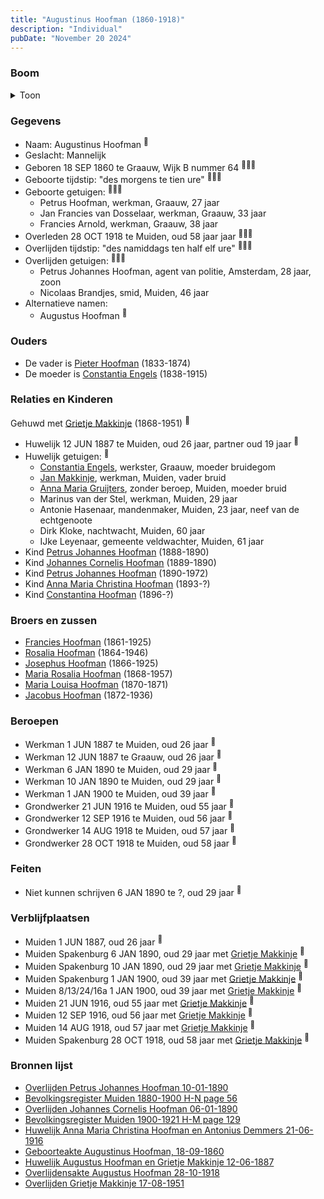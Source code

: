 ```yaml
---
title: "Augustinus Hoofman (1860-1918)"
description: "Individual"
pubDate: "November 20 2024"
---
```


### Boom
<details><summary>Toon</summary>

![test](https://www.plantuml.com/plantuml/svg/bPLHRzem4CVV_IbExSEUa9oaX80GRM3GhLfRjBLzcQRA41TS7BkodI5KzRll04CwO2DzIspV-PV__UzoOHqphiWbiJEXNfXXEOpOU3Onkb1PJqjjm1ccB6vnvSXKP1p6membNp_p_CKj8EVvY1kxNhAE6wxTueMJTrd7abaBhmG0kjfatDnDnNYckBNjTiw4wdGW8c-4V8BXwYfBrX4dGy4n8NpH-YbdwWIOXQ-KqY02EEr7W_gWYrbVdmINsHkqMoCsMZoEj7EIjphGXElqEmH95642vRWIrl9tf-siaFAHgUnnRBIr8ur061O5yBdVmxZ66LmQneevedcUdbOecdA2GLzDkBGbqXaY3Rhzg1_z1mbX4kZotoYIEauImCtj0mJDeBu7qcxDUPO9DS5ZOHskxcymTqnNE0F4eNKubM8oTGikfPuZqXlnojLg_WJntEM2ZyI5vHPjaCrrQJ4fh1Egi7kre0tO5l5uJO84VlI7AzRDDnsL8KpWjdUtr261wm9TffPUyMIN1YtopE6QpT1kpxpaIgeK98mX7IvD4czp7ozB0zBxI-If1_207bZn7AXB4Fgw98soBj5-NJPUvywWlbTwoXHUj6_wUXNJnt2LhkxymFTG7zEafRuUQalJqqPnAGvWnLMml6H9qgoC5V-RwfXKj99K8VMDNjvmN2kakl-6jM-4aERBQPUnl0HBbM9eHOFpeJSrOjaoR5-ni8epDzEh6LM6EuVp0wFg445GXU1itNP9C_uWWHyBcxaI4T-FvO9lXPetzivx_FSxtTqFTzu3ulkZzXD_GWZwQvl8EtHdmyy-kXyH4b-XtOs0a0kkClnR_W40)
</details>

### Gegevens
- Naam: Augustinus Hoofman <sup><a href="../s00011/" style="text-decoration:none" title="Geboorteakte Augustinus Hoofman, 18-09-1860">:link:</a></sup>
- Geslacht: Mannelijk
- Geboren 18 SEP 1860 te Graauw, Wijk B nummer 64 <sup><a href="../s00011/" style="text-decoration:none" title="Geboorteakte Augustinus Hoofman, 18-09-1860">:link:</a><a href="../s00013/" style="text-decoration:none" title="Bevolkingsregister Muiden 1880-1900 H-N page 56">:link:</a><a href="../s00012/" style="text-decoration:none" title="Bevolkingsregister Muiden 1900-1921 H-M page 129">:link:</a></sup>
- Geboorte tijdstip: "des morgens te tien ure" <sup><a href="../s00011/" style="text-decoration:none" title="Geboorteakte Augustinus Hoofman, 18-09-1860">:link:</a><a href="../s00013/" style="text-decoration:none" title="Bevolkingsregister Muiden 1880-1900 H-N page 56">:link:</a><a href="../s00012/" style="text-decoration:none" title="Bevolkingsregister Muiden 1900-1921 H-M page 129">:link:</a></sup>
- Geboorte getuigen: <sup><a href="../s00011/" style="text-decoration:none" title="Geboorteakte Augustinus Hoofman, 18-09-1860">:link:</a><a href="../s00013/" style="text-decoration:none" title="Bevolkingsregister Muiden 1880-1900 H-N page 56">:link:</a><a href="../s00012/" style="text-decoration:none" title="Bevolkingsregister Muiden 1900-1921 H-M page 129">:link:</a></sup>
  - Petrus Hoofman, werkman, Graauw, 27 jaar
  - Jan Francies van Dosselaar, werkman, Graauw, 33 jaar
  - Francies Arnold, werkman, Graauw, 38 jaar
- Overleden 28 OCT 1918 te Muiden, oud 58 jaar jaar <sup><a href="../s00008/" style="text-decoration:none" title="Overlijdensakte Augustus Hoofman 28-10-1918">:link:</a><a href="../s00206/" style="text-decoration:none" title="De Gooi- en Eemlander 06-11-1918">:link:</a><a href="../s00012/" style="text-decoration:none" title="Bevolkingsregister Muiden 1900-1921 H-M page 129">:link:</a></sup>
- Overlijden tijdstip: "des namiddags ten half elf ure" <sup><a href="../s00008/" style="text-decoration:none" title="Overlijdensakte Augustus Hoofman 28-10-1918">:link:</a><a href="../s00206/" style="text-decoration:none" title="De Gooi- en Eemlander 06-11-1918">:link:</a><a href="../s00012/" style="text-decoration:none" title="Bevolkingsregister Muiden 1900-1921 H-M page 129">:link:</a></sup>
- Overlijden getuigen: <sup><a href="../s00008/" style="text-decoration:none" title="Overlijdensakte Augustus Hoofman 28-10-1918">:link:</a><a href="../s00206/" style="text-decoration:none" title="De Gooi- en Eemlander 06-11-1918">:link:</a><a href="../s00012/" style="text-decoration:none" title="Bevolkingsregister Muiden 1900-1921 H-M page 129">:link:</a></sup>
  - Petrus Johannes Hoofman, agent van politie, Amsterdam, 28 jaar, zoon
  - Nicolaas Brandjes, smid, Muiden, 46 jaar
- Alternatieve namen:
  - Augustus Hoofman <sup><a href="../s00002/" style="text-decoration:none" title="Huwelijk Petrus Johannes Hoofman en Wilhelmina Johanna Voorbraak, 14-08-1918">:link:</a></sup>

### Ouders
- De vader is [Pieter Hoofman](../i00013/) (1833-1874)
- De moeder is [Constantia Engels](../i00014/) (1838-1915)

### Relaties en Kinderen

Gehuwd met [Grietje Makkinje](../i00008/) (1868-1951) <sup><a href="../s00006/" style="text-decoration:none" title="Huwelijk Augustus Hoofman en Grietje Makkinje 12-06-1887">:link:</a></sup>
- Huwelijk 12 JUN 1887 te Muiden, oud 26 jaar, partner oud 19 jaar <sup><a href="../s00006/" style="text-decoration:none" title="Huwelijk Augustus Hoofman en Grietje Makkinje 12-06-1887">:link:</a></sup>
- Huwelijk getuigen:  <sup><a href="../s00006/" style="text-decoration:none" title="Huwelijk Augustus Hoofman en Grietje Makkinje 12-06-1887">:link:</a></sup>
  - [Constantia Engels](../i00014/), werkster, Graauw, moeder bruidegom
  - [Jan Makkinje](../i00183/), werkman, Muiden, vader bruid
  - [Anna Maria Gruijters](../i00184/), zonder beroep, Muiden, moeder bruid
  - Marinus van der Stel, werkman, Muiden, 29 jaar
  - Antonie Hasenaar, mandenmaker, Muiden, 23 jaar, neef van de echtgenoote
  - Dirk Kloke, nachtwacht, Muiden, 60 jaar
  - IJke Leyenaar, gemeente veldwachter, Muiden, 61 jaar
- Kind [Petrus Johannes Hoofman](../i00015/) (1888-1890)
- Kind [Johannes Cornelis Hoofman](../i00016/) (1889-1890)
- Kind [Petrus Johannes Hoofman](../i00005/) (1890-1972)
- Kind [Anna Maria Christina Hoofman](../i00012/) (1893-?)
- Kind [Constantina Hoofman](../i00011/) (1896-?)

### Broers en zussen
- [Francies Hoofman](../i00023/) (1861-1925)
- [Rosalia Hoofman](../i00024/) (1864-1946)
- [Josephus Hoofman](../i00025/) (1866-1925)
- [Maria Rosalia Hoofman](../i00026/) (1868-1957)
- [Maria Louisa Hoofman](../i00027/) (1870-1871)
- [Jacobus Hoofman](../i00072/) (1872-1936)

### Beroepen
- Werkman 1 JUN 1887 te Muiden, oud 26 jaar <sup><a href="../s00013/" style="text-decoration:none" title="Bevolkingsregister Muiden 1880-1900 H-N page 56">:link:</a></sup>
- Werkman 12 JUN 1887 te Graauw, oud 26 jaar <sup><a href="../s00006/" style="text-decoration:none" title="Huwelijk Augustus Hoofman en Grietje Makkinje 12-06-1887">:link:</a></sup>
- Werkman 6 JAN 1890 te Muiden, oud 29 jaar <sup><a href="../s00009/" style="text-decoration:none" title="Overlijden Johannes Cornelis Hoofman 06-01-1890 ">:link:</a></sup>
- Werkman 10 JAN 1890 te Muiden, oud 29 jaar <sup><a href="../s00005/" style="text-decoration:none" title="Overlijden Petrus Johannes Hoofman 10-01-1890">:link:</a></sup>
- Werkman 1 JAN 1900 te Muiden, oud 39 jaar <sup><a href="../s00012/" style="text-decoration:none" title="Bevolkingsregister Muiden 1900-1921 H-M page 129">:link:</a></sup>
- Grondwerker 21 JUN 1916 te Muiden, oud 55 jaar <sup><a href="../s00021/" style="text-decoration:none" title="Huwelijk Anna Maria Christina Hoofman en Antonius Demmers 21-06-1916">:link:</a></sup>
- Grondwerker 12 SEP 1916 te Muiden, oud 56 jaar <sup><a href="../s00023/" style="text-decoration:none" title="Huwelijk Constantina Hoofman en Adrianus van Rooijen 12-09-1916">:link:</a></sup>
- Grondwerker 14 AUG 1918 te Muiden, oud 57 jaar <sup><a href="../s00002/" style="text-decoration:none" title="Huwelijk Petrus Johannes Hoofman en Wilhelmina Johanna Voorbraak, 14-08-1918">:link:</a></sup>
- Grondwerker 28 OCT 1918 te Muiden, oud 58 jaar <sup><a href="../s00008/" style="text-decoration:none" title="Overlijdensakte Augustus Hoofman 28-10-1918">:link:</a></sup>

### Feiten
- Niet kunnen schrijven 6 JAN 1890 te ?, oud 29 jaar <sup><a href="../s00009/" style="text-decoration:none" title="Overlijden Johannes Cornelis Hoofman 06-01-1890 ">:link:</a></sup>

### Verblijfplaatsen
- Muiden  1 JUN 1887, oud 26 jaar  <sup><a href="../s00013/" style="text-decoration:none" title="Bevolkingsregister Muiden 1880-1900 H-N page 56">:link:</a></sup>
- Muiden Spakenburg 6 JAN 1890, oud 29 jaar met [Grietje Makkinje](../i00008/) <sup><a href="../s00009/" style="text-decoration:none" title="Overlijden Johannes Cornelis Hoofman 06-01-1890 ">:link:</a></sup>
- Muiden Spakenburg 10 JAN 1890, oud 29 jaar met [Grietje Makkinje](../i00008/) <sup><a href="../s00005/" style="text-decoration:none" title="Overlijden Petrus Johannes Hoofman 10-01-1890">:link:</a></sup>
- Muiden Spakenburg 1 JAN 1900, oud 39 jaar met [Grietje Makkinje](../i00008/) <sup><a href="../s00012/" style="text-decoration:none" title="Bevolkingsregister Muiden 1900-1921 H-M page 129">:link:</a></sup>
- Muiden 8/13/24/16a 1 JAN 1900, oud 39 jaar met [Grietje Makkinje](../i00008/) <sup><a href="../s00012/" style="text-decoration:none" title="Bevolkingsregister Muiden 1900-1921 H-M page 129">:link:</a></sup>
- Muiden  21 JUN 1916, oud 55 jaar met [Grietje Makkinje](../i00008/) <sup><a href="../s00021/" style="text-decoration:none" title="Huwelijk Anna Maria Christina Hoofman en Antonius Demmers 21-06-1916">:link:</a></sup>
- Muiden  12 SEP 1916, oud 56 jaar met [Grietje Makkinje](../i00008/) <sup><a href="../s00023/" style="text-decoration:none" title="Huwelijk Constantina Hoofman en Adrianus van Rooijen 12-09-1916">:link:</a></sup>
- Muiden  14 AUG 1918, oud 57 jaar met [Grietje Makkinje](../i00008/) <sup><a href="../s00002/" style="text-decoration:none" title="Huwelijk Petrus Johannes Hoofman en Wilhelmina Johanna Voorbraak, 14-08-1918">:link:</a></sup>
- Muiden Spakenburg 28 OCT 1918, oud 58 jaar met [Grietje Makkinje](../i00008/) <sup><a href="../s00008/" style="text-decoration:none" title="Overlijdensakte Augustus Hoofman 28-10-1918">:link:</a></sup>

### Bronnen lijst
- [Overlijden Petrus Johannes Hoofman 10-01-1890](../s00005/)
- [Bevolkingsregister Muiden 1880-1900 H-N page 56](../s00013/)
- [Overlijden Johannes Cornelis Hoofman 06-01-1890 ](../s00009/)
- [Bevolkingsregister Muiden 1900-1921 H-M page 129](../s00012/)
- [Huwelijk Anna Maria Christina Hoofman en Antonius Demmers 21-06-1916](../s00021/)
- [Geboorteakte Augustinus Hoofman, 18-09-1860](../s00011/)
- [Huwelijk Augustus Hoofman en Grietje Makkinje 12-06-1887](../s00006/)
- [Overlijdensakte Augustus Hoofman 28-10-1918](../s00008/)
- [Overlijden Grietje Makkinje 17-08-1951](../s00014/)